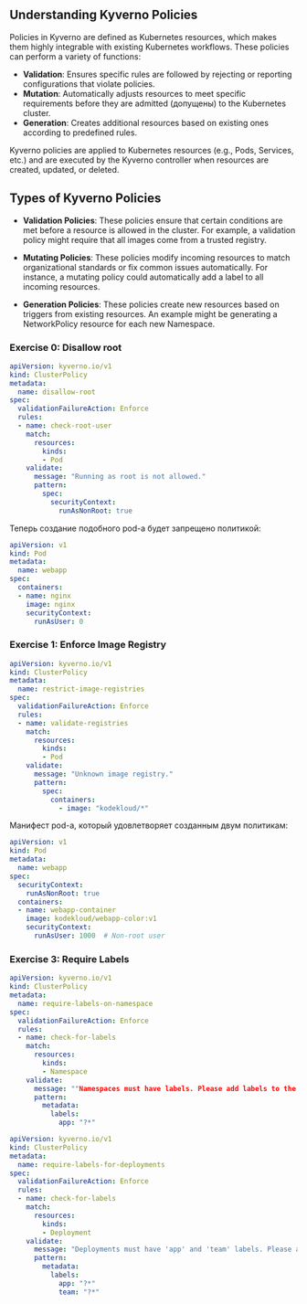 ## Understanding Kyverno Policies

Policies in Kyverno are defined as Kubernetes resources, which makes them highly integrable with existing Kubernetes workflows. These policies can perform a variety of functions:

- **Validation**: Ensures specific rules are followed by rejecting or reporting configurations that violate policies.
- **Mutation**: Automatically adjusts resources to meet specific requirements before they are admitted (допущены) to the Kubernetes cluster.
- **Generation**: Creates additional resources based on existing ones according to predefined rules.

Kyverno policies are applied to Kubernetes resources (e.g., Pods, Services, etc.) and are executed by the Kyverno controller when resources are created, updated, or deleted.

## Types of Kyverno Policies

- **Validation Policies**: These policies ensure that certain conditions are met before a resource is allowed in the cluster. For example, a validation policy might require that all images come from a trusted registry.

- **Mutating Policies**: These policies modify incoming resources to match organizational standards or fix common issues automatically. For instance, a mutating policy could automatically add a label to all incoming resources.

- **Generation Policies**: These policies create new resources based on triggers from existing resources. An example might be generating a NetworkPolicy resource for each new Namespace.

### Exercise 0: Disallow root

```yaml
apiVersion: kyverno.io/v1
kind: ClusterPolicy
metadata:
  name: disallow-root
spec:
  validationFailureAction: Enforce
  rules:
  - name: check-root-user
    match:
      resources:
        kinds:
        - Pod
    validate:
      message: "Running as root is not allowed."
      pattern:
        spec:
          securityContext:
            runAsNonRoot: true
```

Теперь создание подобного pod-а будет запрещено политикой:

```yaml
apiVersion: v1
kind: Pod
metadata:
  name: webapp
spec:
  containers:
  - name: nginx
    image: nginx
    securityContext:
      runAsUser: 0
```

### Exercise 1: Enforce Image Registry

```yaml
apiVersion: kyverno.io/v1
kind: ClusterPolicy
metadata:
  name: restrict-image-registries
spec:
  validationFailureAction: Enforce
  rules:
  - name: validate-registries
    match:
      resources:
        kinds:
        - Pod
    validate:
      message: "Unknown image registry."
      pattern:
        spec:
          containers:
            - image: "kodekloud/*"
```

Манифест pod-а, который удовлетворяет созданным двум политикам:

```yaml
apiVersion: v1
kind: Pod
metadata:
  name: webapp
spec:
  securityContext:
    runAsNonRoot: true
  containers:
  - name: webapp-container
    image: kodekloud/webapp-color:v1
    securityContext:
      runAsUser: 1000  # Non-root user
```

### Exercise 3: Require Labels

```yaml
apiVersion: kyverno.io/v1
kind: ClusterPolicy
metadata:
  name: require-labels-on-namespace
spec:
  validationFailureAction: Enforce
  rules:
  - name: check-for-labels
    match:
      resources:
        kinds:
        - Namespace
    validate:
      message: ""Namespaces must have labels. Please add labels to the namespace."
      pattern:
        metadata:
          labels:
            app: "?*"
```

```yaml
apiVersion: kyverno.io/v1
kind: ClusterPolicy
metadata:
  name: require-labels-for-deployments
spec:
  validationFailureAction: Enforce
  rules:
  - name: check-for-labels
    match:
      resources:
        kinds:
        - Deployment
    validate:
      message: "Deployments must have 'app' and 'team' labels. Please add these labels to the deployment."
      pattern:
        metadata:
          labels:
            app: "?*"
            team: "?*"
```